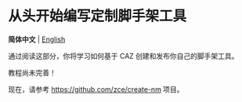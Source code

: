 # 从头开始编写定制脚手架工具

**简体中文** | [English](create-scaffold.md)

通过阅读这部分，你将学习如何基于 CAZ 创建和发布你自己的脚手架工具。

教程尚未完善！

现在，请参考 https://github.com/zce/create-nm 项目。
